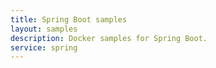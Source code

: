 ```yaml
---
title: Spring Boot samples
layout: samples
description: Docker samples for Spring Boot.
service: spring
---
```


